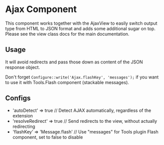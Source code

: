 # Ajax Component
This component works together with the AjaxView to easily switch output type from HTML to JSON
format and adds some additional sugar on top.
Please see the view class docs for the main documentation.

## Usage

It will avoid redirects and pass those down as content of the JSON response object.

Don't forget `Configure::write('Ajax.flashKey', 'messages');`
if you want to use it with Tools.Flash component (stackable messages).

## Configs

- 'autoDetect' => true // Detect AJAX automatically, regardless of the extension
-	'resolveRedirect' => true // Send redirects to the view, without actually redirecting
- 'flashKey' => 'Message.flash' // Use "messages" for Tools plugin Flash component, set to false to disable

